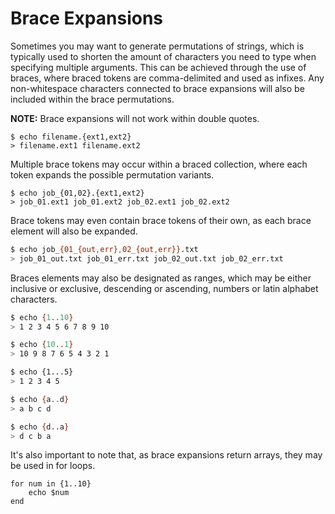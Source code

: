 # Brace Expansions

Sometimes you may want to generate permutations of strings, which is typically used to shorten
the amount of characters you need to type when specifying multiple arguments. This can be achieved
through the use of braces, where braced tokens are comma-delimited and used as infixes. Any
non-whitespace characters connected to brace expansions will also be included within the brace
permutations.

**NOTE:** Brace expansions will not work within double quotes.

```ion
$ echo filename.{ext1,ext2}
> filename.ext1 filename.ext2
```

Multiple brace tokens may occur within a braced collection, where each token expands the
possible permutation variants.

```ion
$ echo job_{01,02}.{ext1,ext2}
> job_01.ext1 job_01.ext2 job_02.ext1 job_02.ext2
```

Brace tokens may even contain brace tokens of their own, as each brace element will also be
expanded.

```sh
$ echo job_{01_{out,err},02_{out,err}}.txt
> job_01_out.txt job_01_err.txt job_02_out.txt job_02_err.txt
```

Braces elements may also be designated as ranges, which may be either inclusive or exclusive,
descending or ascending, numbers or latin alphabet characters.

```sh
$ echo {1..10}
> 1 2 3 4 5 6 7 8 9 10

$ echo {10..1}
> 10 9 8 7 6 5 4 3 2 1

$ echo {1...5}
> 1 2 3 4 5

$ echo {a..d}
> a b c d

$ echo {d..a}
> d c b a
```

It's also important to note that, as brace expansions return arrays, they may be used in for loops.

```ion
for num in {1..10}
    echo $num
end
```
